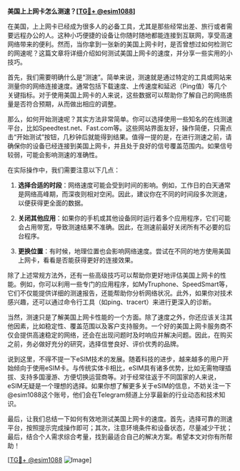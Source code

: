 **美国上上网卡怎么测速？[[TG💪+ @esim1088](https://t.me/s/esim1088)]**

在美国，上上网卡已经成为很多人的必备工具，尤其是那些经常出差、旅行或者需要远程办公的人。这种小巧便捷的设备让你随时随地都能连接到互联网，享受高速网络带来的便利。然而，当你拿到一张新的美国上网卡时，是否曾想过如何检测它的网速呢？这篇文章将详细介绍如何测试美国上网卡的速度，并分享一些实用的小技巧。

首先，我们需要明确什么是“测速”。简单来说，测速就是通过特定的工具或网站来测量你的网络连接速度。通常包括下载速度、上传速度和延迟（Ping值）等几个关键指标。对于使用美国上网卡的人来说，这些数据可以帮助你了解自己的网络质量是否符合预期，从而做出相应的调整。

那么，如何开始测速呢？其实方法非常简单。你可以选择使用一些知名的在线测速平台，比如Speedtest.net、Fast.com等。这些网站界面友好，操作简便，只需点击“开始测试”按钮，几秒钟后就能得到结果。值得一提的是，在进行测速之前，请确保你的设备已经连接到美国上网卡，并且处于良好的信号覆盖范围内。如果信号较弱，可能会影响测速的准确性。

在实际操作中，我们需要注意以下几点：

1. **选择合适的时段**：网络速度可能会受到时间的影响。例如，工作日的白天通常是网络高峰期，而深夜则相对空闲。因此，建议你在不同的时间段多次测速，以便获得更全面的数据。

2. **关闭其他应用**：如果你的手机或其他设备同时运行着多个应用程序，它们可能会占用带宽，导致测速结果不准确。因此，在测速前最好关闭所有不必要的后台程序。

3. **更换位置**：有时候，地理位置也会影响网络速度。尝试在不同的地方使用美国上网卡，看看是否能获得更好的连接效果。

除了上述常规方法外，还有一些高级技巧可以帮助你更好地评估美国上网卡的性能。例如，你可以利用一些专门的应用程序，如MyTruphone、SpeedSmart等，它们不仅能提供详细的测速报告，还能帮助你分析网络状况。此外，如果你对技术感兴趣，还可以通过命令行工具（如ping、tracert）来进行更深入的诊断。

当然，测速只是了解美国上网卡性能的一个方面。除了速度之外，你还应该关注其他因素，比如稳定性、覆盖范围以及客户支持服务。一个好的美国上网卡服务商不仅会提供高速稳定的网络，还会在出现问题时及时响应并解决问题。因此，在购买之前，务必做好充分的研究，选择信誉良好、评价优秀的品牌。

说到这里，不得不提一下eSIM技术的发展。随着科技的进步，越来越多的用户开始倾向于使用eSIM卡。与传统实体卡相比，eSIM具有诸多优势，比如无需物理插拔、支持多国漫游、方便切换运营商等。对于经常往返于不同国家的人来说，eSIM无疑是一个理想的选择。如果你想了解更多关于eSIM的信息，不妨关注一下@esim1088这个账号，他们会在Telegram频道上分享最新的行业动态和技术知识。

最后，让我们总结一下如何有效地测试美国上网卡的速度。首先，选择可靠的测速平台，按照提示完成操作即可；其次，注意环境条件和设备状态，尽量减少干扰；最后，结合个人需求综合考量，找到最适合自己的解决方案。希望本文对你有所帮助！

[[TG💪+ @esim1088](https://t.me/s/esim1088) ![Image](https://i.postimg.cc/4NQfJmqS/Snipaste-2025-05-13-00-14-12.png)]